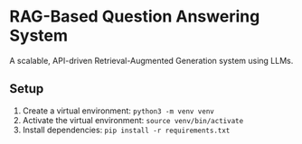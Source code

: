 # RAG-Based Question Answering System
A scalable, API-driven Retrieval-Augmented Generation system using LLMs.

## Setup
1. Create a virtual environment: `python3 -m venv venv`
2. Activate the virtual environment: `source venv/bin/activate`
3. Install dependencies: `pip install -r requirements.txt`


